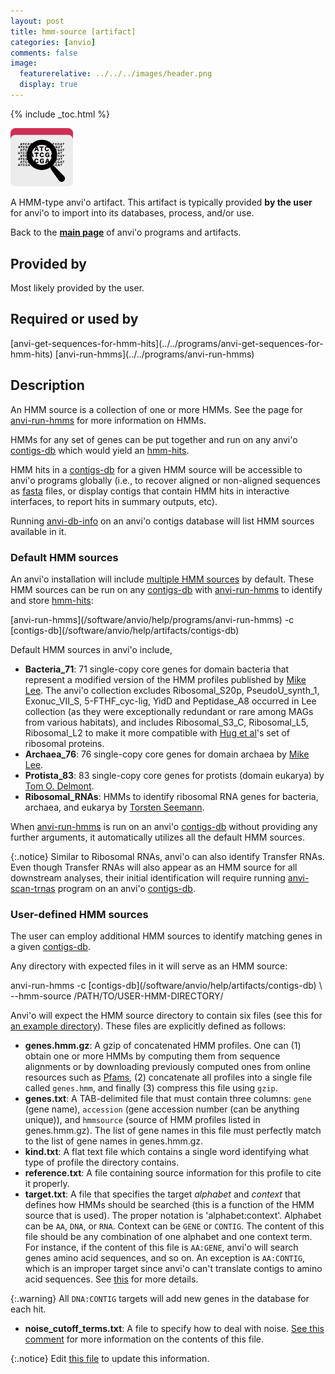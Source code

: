 ```yaml
---
layout: post
title: hmm-source [artifact]
categories: [anvio]
comments: false
image:
  featurerelative: ../../../images/header.png
  display: true
---
```



{% include _toc.html %}


<img src="../../images/icons/HMM.png" alt="HMM" style="width:100px; border:none" />

A HMM-type anvi'o artifact. This artifact is typically provided **by the user** for anvi'o to import into its databases, process, and/or use.

Back to the **[main page](../../)** of anvi'o programs and artifacts.

## Provided by


Most likely provided by the user.


## Required or used by

<p style="text-align: left" markdown="1"><span class="artifact-r">[anvi-get-sequences-for-hmm-hits](../../programs/anvi-get-sequences-for-hmm-hits)</span> <span class="artifact-r">[anvi-run-hmms](../../programs/anvi-run-hmms)</span></p>

## Description

An HMM source is a collection of one or more HMMs. See the page for <span class="artifact-n">[anvi-run-hmms](/software/anvio/help/programs/anvi-run-hmms)</span> for more information on HMMs. 

HMMs for any set of genes can be put together and run on any anvi'o <span class="artifact-n">[contigs-db](/software/anvio/help/artifacts/contigs-db)</span> which would yield an <span class="artifact-n">[hmm-hits](/software/anvio/help/artifacts/hmm-hits)</span>.

HMM hits in a <span class="artifact-n">[contigs-db](/software/anvio/help/artifacts/contigs-db)</span> for a given HMM source will be accessible to anvi'o programs globally (i.e., to recover aligned or non-aligned sequences as <span class="artifact-n">[fasta](/software/anvio/help/artifacts/fasta)</span> files, or display contigs that contain HMM hits in interactive interfaces, to report hits in summary outputs, etc).

Running <span class="artifact-n">[anvi-db-info](/software/anvio/help/programs/anvi-db-info)</span> on an anvi'o contigs database will list HMM sources available in it.

### Default HMM sources

An anvi'o installation will include [multiple HMM sources](https://github.com/meren/anvio/tree/master/anvio/data/hmm) by default. These HMM sources can be run on any <span class="artifact-n">[contigs-db](/software/anvio/help/artifacts/contigs-db)</span> with <span class="artifact-n">[anvi-run-hmms](/software/anvio/help/programs/anvi-run-hmms)</span> to identify and store <span class="artifact-n">[hmm-hits](/software/anvio/help/artifacts/hmm-hits)</span>:

<div class="codeblock" markdown="1">
<span class="artifact&#45;n">[anvi&#45;run&#45;hmms](/software/anvio/help/programs/anvi&#45;run&#45;hmms)</span> &#45;c <span class="artifact&#45;n">[contigs&#45;db](/software/anvio/help/artifacts/contigs&#45;db)</span>
</div>

Default HMM sources in anvi'o include,

* **Bacteria_71**: 71 single-copy core genes for domain bacteria that represent a modified version of the HMM profiles published by [Mike Lee](https://doi.org/10.1093/bioinformatics/btz188). The anvi'o collection excludes Ribosomal_S20p, PseudoU_synth_1, Exonuc_VII_S, 5-FTHF_cyc-lig, YidD and Peptidase_A8 occurred in Lee collection (as they were exceptionally redundant or rare among MAGs from various habitats), and includes Ribosomal_S3_C, Ribosomal_L5, Ribosomal_L2 to make it more compatible with [Hug et al](https://www.nature.com/articles/nmicrobiol201648)'s set of ribosomal proteins.
* **Archaea_76**: 76 single-copy core genes for domain archaea by [Mike Lee](https://doi.org/10.1093/bioinformatics/btz188).
* **Protista_83**: 83 single-copy core genes for protists (domain eukarya) by [Tom O. Delmont](http://merenlab.org/delmont-euk-scgs). 
* **Ribosomal_RNAs**: HMMs to identify ribosomal RNA genes for bacteria, archaea, and eukarya by [Torsten Seemann](https://github.com/tseemann/barrnap).

When <span class="artifact-n">[anvi-run-hmms](/software/anvio/help/programs/anvi-run-hmms)</span> is run on an anvi'o <span class="artifact-n">[contigs-db](/software/anvio/help/artifacts/contigs-db)</span> without providing any further arguments, it automatically utilizes all the default HMM sources.

{:.notice}
Similar to Ribosomal RNAs, anvi'o can also identify Transfer RNAs. Even though Transfer RNAs will also appear as an HMM source for all downstream analyses, their initial identification will require running <span class="artifact-n">[anvi-scan-trnas](/software/anvio/help/programs/anvi-scan-trnas)</span> program on an anvi'o <span class="artifact-n">[contigs-db](/software/anvio/help/artifacts/contigs-db)</span>. 

### User-defined HMM sources

The user can employ additional HMM sources to identify matching genes in a given <span class="artifact-n">[contigs-db](/software/anvio/help/artifacts/contigs-db)</span>.

Any directory with expected files in it will serve as an HMM source:

<div class="codeblock" markdown="1">
anvi&#45;run&#45;hmms &#45;c <span class="artifact&#45;n">[contigs&#45;db](/software/anvio/help/artifacts/contigs&#45;db)</span> \
              &#45;&#45;hmm&#45;source /PATH/TO/USER&#45;HMM&#45;DIRECTORY/
</div>

Anvi'o will expect the HMM source directory to contain six files (see this for [an example directory](https://github.com/merenlab/anvio/tree/master/anvio/data/hmm/Protista_83)). These files are explicitly defined as follows:

* **genes.hmm.gz**: A gzip of concatenated HMM profiles. One can (1) obtain one or more HMMs by computing them from sequence alignments or by downloading previously computed ones from online resources such as [Pfams](https://pfam.xfam.org/family/browse?browse=new), (2) concatenate all profiles into a single file called `genes.hmm`, and finally (3) compress this file using `gzip`.
* **genes.txt**: A TAB-delimited file that must contain three columns: `gene` (gene name), `accession` (gene accession number (can be anything unique)), and `hmmsource` (source of HMM profiles listed in genes.hmm.gz). The list of gene names in this file must perfectly match to the list of gene names in genes.hmm.gz.
* **kind.txt**: A flat text file which contains a single word identifying what type of profile the directory contains.
* **reference.txt**: A file containing source information for this profile to cite it properly.
* **target.txt**: A file that specifies the target *alphabet* and  *context* that defines how HMMs should be searched (this is a function of the HMM source that is used). The proper notation is 'alphabet:context'. Alphabet can be `AA`, `DNA`, or `RNA`. Context can be `GENE` or `CONTIG`. The content of this file should be any combination of one alphabet and one context term. For instance, if the content of this file is `AA:GENE`, anvi'o will search genes amino acid sequences, and so on. An exception is `AA:CONTIG`, which is an improper target since anvi'o can't translate contigs to amino acid sequences. See [this](https://github.com/meren/anvio/pull/402) for more details.

{:.warning}
All `DNA:CONTIG` targets will add new genes in the database for each hit.

* **noise_cutoff_terms.txt**: A file to specify how to deal with noise. [See this comment](https://github.com/merenlab/anvio/issues/498#issuecomment-362115921) for more information on the contents of this file.


{:.notice}
Edit [this file](https://github.com/merenlab/anvio/tree/master/anvio/docs/artifacts/hmm-source.md) to update this information.

